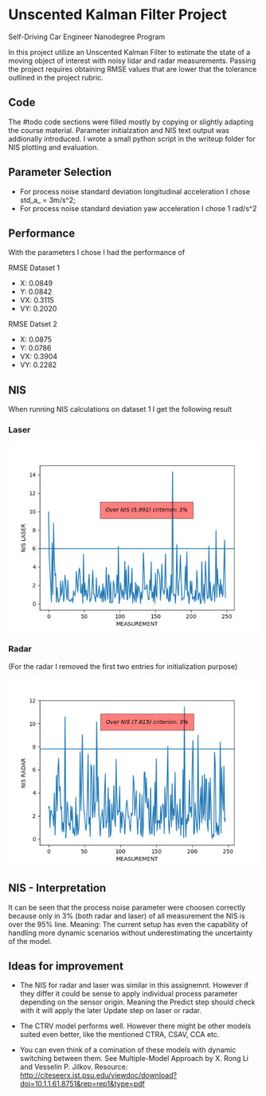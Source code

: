 # Unscented Kalman Filter Project
Self-Driving Car Engineer Nanodegree Program

In this project utilize an Unscented Kalman Filter to estimate the state of a moving object of interest with noisy lidar and radar measurements. Passing the project requires obtaining RMSE values that are lower that the tolerance outlined in the project rubric. 

[image1]: ./writeup/nis_laser.png "NIS laser"
[image1]: ./writeup/nis_radar.png "NIS radar"


## Code
The #todo code sections were filled mostly by copying or slightly adapting the course material. Parameter initialzation and NIS text output was addionally introduced. I wrote a small python script in the writeup folder for NIS plotting and evaluation.

## Parameter Selection
- For process noise standard deviation longitudinal acceleration I chose std_a_ = 3m/s^2;
- For process noise standard deviation yaw acceleration I chose 1 rad/s^2

## Performance
With the parameters I chose I had the performance of 

RMSE Dataset 1
- X: 0.0849
- Y: 0.0842
- VX: 0.3115
- VY: 0.2020

RMSE Datset 2
- X: 0.0875
- Y: 0.0786
- VX: 0.3904
- VY: 0.2282

## NIS
When running NIS calculations on dataset 1 I get the following result

### Laser
![1](writeup/nis_laser.png)

### Radar
(For the radar I removed the first two entries for initialization purpose)

![2](writeup/nis_radar.png)

## NIS - Interpretation
It can be seen that the process noise parameter were choosen correctly because only in 3% (both radar and laser) of all measurement the NIS is over the 95% line. Meaning: The current setup has even the capability of handling more dynamic scenarios without underestimating the uncertainty of the model.

## Ideas for improvement
- The NIS for radar and laser was similar in this assignemnt. However if they differ it could be sense to apply individual process parameter depending on the sensor origin. Meaning the Predict step should check with it will apply the later Update step on laser or radar.

- The CTRV model performs well. However there might be other models suited even better, like the mentioned CTRA, CSAV, CCA etc.

- You can even think of a comination of these models with dynamic switching between them. See Multiple-Model Approach by X. Rong Li and Vesselin P. Jilkov. Resource: <http://citeseerx.ist.psu.edu/viewdoc/download?doi=10.1.1.61.8751&rep=rep1&type=pdf>
